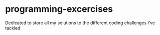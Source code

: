 # programming-excercises
Dedicated to store all my solutions to the different coding challenges i've tackled
